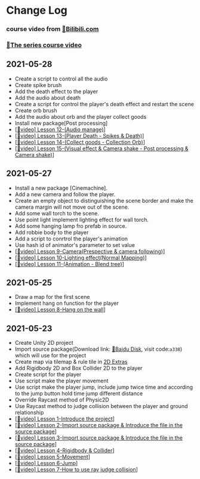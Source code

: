 # Change Log

### course video from [🔗Bilibili.com](https://www.bilibili.com/)

### [🔗The series course video](https://space.bilibili.com/370283072/channel/detail?cid=91017&ctype=0)

## 2021-05-28
- Create a script to control all the audio
- Create spike brush
- Add the death effect to the player
- Add the audio about death
- Create a script for control the player's death effect and restart the scene
- Create orb brush
- Add the audio about orb and the player collect goods
- Install new package[Post processing]
- [[🔗video] Lesson 12-(Audio manage)](https://www.bilibili.com/video/BV17E411Y7VN)]
- [[🔗video] Lesson 13-(Player Death - Spikes & Death)](https://www.bilibili.com/video/BV14E411Y7e9)]
- [[🔗video] Lesson 14-(Collect goods - Collection Orb)](https://www.bilibili.com/video/BV1TE411a715)]
- [[🔗video] Lesson 15-(Visual effect & Camera shake - Post processing & Camera shake)](https://www.bilibili.com/video/BV1CE411b79Z)]


## 2021-05-27
- Install a new package [Cinemachine].
- Add a new camera and follow the player.
- Create an empty object to distinguishing the scene border and make the camera margin will not move out of the scene.
- Add some wall torch to the scene.
- Use point light implement lighting effect for wall torch.
- Add some hanging lamp fro prefab in source.
- Add robbie body to the player
- Add a script to conrtrol the player's animation 
- Use hash id of animator's parameter to set value 
- [[🔗video] Lesson 9-Camera(Prespective & camera following)](https://www.bilibili.com/video/BV1HE41127qk)]
- [[🔗video] Lesson 10-Lighting effect(Normal Mapping)](https://www.bilibili.com/video/BV1dE411y7m3)]
- [[🔗video] Lesson 11-(Animation - Blend tree)](https://www.bilibili.com/video/BV15E411a7ti)]


## 2021-05-25
- Draw a map for the first scene
- Implement hang on function for the player
- [[🔗video] Lesson 8-Hang on the wall](https://www.bilibili.com/video/BV1WE41167ng)]


## 2021-05-23
- Create Unity 2D project
- Import source package(Download link: [🔗Baidu Disk](https://pan.baidu.com/s/1c0I1pO7Rr8w4s4SGcfscHA), visit code:`a338`) which will use for the project
- Create map via tilemap & rule tile in [2D Extras](https://github.com/Unity-Technologies/2d-extras) 
- Add Rigidbody 2D and Box Collider 2D to the player 
- Create script for the player
- Use script make the player movement
- Use script make the player jump, include jump twice time and according to the jump button hold time jump different distance
- Override Raycast method of Physic2D 
- Use Raycast method to judge collision between the player and ground relationship 
- [[🔗video] Lesson 1-Introduce the project](https://www.bilibili.com/video/BV1iE411D71j)]
- [[🔗video] Lesson 2-Import source package & Introduce the file in the source package](https://www.bilibili.com/video/BV1wJ411c7Dh)]
- [[🔗video] Lesson 3-Import source package & Introduce the file in the source package](https://www.bilibili.com/video/BV1FE411f7VJ)]
- [[🔗video] Lesson 4-Rigidbody & Collider](https://www.bilibili.com/video/BV1tE411o7tB)]
- [[🔗video] Lesson 5-Movement](https://www.bilibili.com/video/BV1FE411o7Co)]
- [[🔗video] Lesson 6-Jump](https://www.bilibili.com/video/BV12E411C7cb)]
- [[🔗video] Lesson 7-How to use ray judge collision](https://www.bilibili.com/video/BV1uE411y7Cg)]

